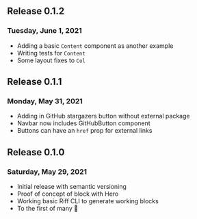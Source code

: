 ## Release 0.1.2

### Tuesday, June 1, 2021

- Adding a basic `Content` component as another example
- Writing tests for `Content`
- Some layout fixes to `Col`

## Release 0.1.1

### Monday, May 31, 2021

- Adding in GitHub stargazers button without external package
- Navbar now includes GitHubButton component
- Buttons can have an `href` prop for external links

## Release 0.1.0

### Saturday, May 29, 2021

- Initial release with semantic versioning
- Proof of concept of block with Hero
- Working basic Riff CLI to generate working blocks
- To the first of many 🥂